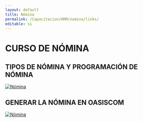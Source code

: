 ```yaml
---
layout: default
title: Nómina
permalink: /Capacitacion/HRM/nomina/links/
editable: si
---
```


# CURSO DE NÓMINA


## TIPOS DE NÓMINA Y PROGRAMACIÓN DE NÓMINA


[![Nómina](https://oasiserp-my.sharepoint.com/personal/martha_velasquez_oasiscom_com/_layouts/15/guestaccess.aspx?docid=1521310e59bc542f184c94d29558745c6&authkey=AbiPuBvlX9HFNM7FZXJhvk4)](https://youtu.be/2SkInJGIAtA)


## GENERAR LA NÓMINA EN OASISCOM


[![Nómina](https://oasiserp-my.sharepoint.com/personal/martha_velasquez_oasiscom_com/_layouts/15/guestaccess.aspx?docid=19b37b75013c04868b1178e1d9c91a409&authkey=AXigDCtb7F0y_kk1wFV9eic)](https://youtu.be/hwFh_jORbNo)


